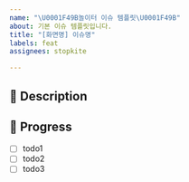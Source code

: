 ```yaml
---
name: "\U0001F49B놀이터 이슈 템플릿\U0001F49B"
about: 기본 이슈 템플릿입니다.
title: "[화면명] 이슈명"
labels: feat
assignees: stopkite

---
```


## 🐝 Description
> 

## 🍯 Progress
- [ ] todo1
- [ ] todo2
- [ ] todo3
